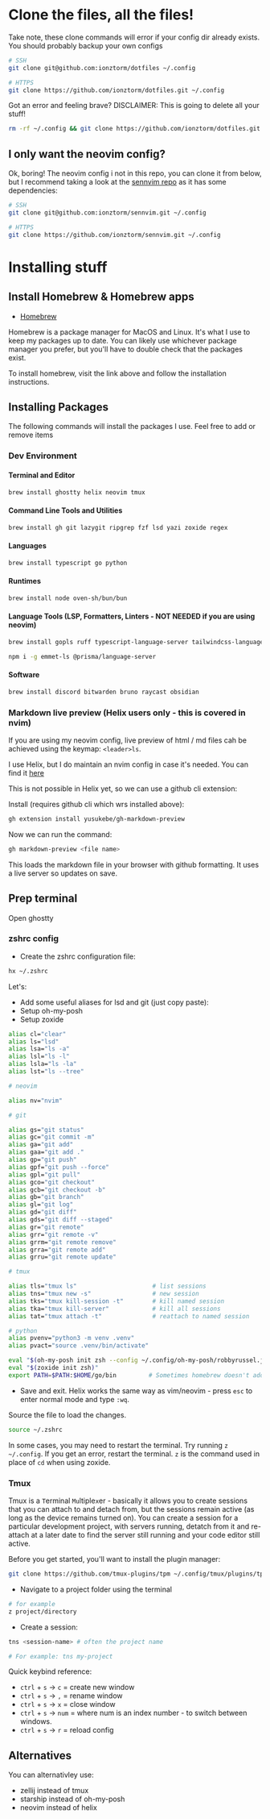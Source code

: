 # Clone the files, all the files!

Take note, these clone commands will error if your config dir already exists. You should probably backup your own configs

```bash
# SSH
git clone git@github.com:ionztorm/dotfiles ~/.config

# HTTPS
git clone https://github.com/ionztorm/dotfiles.git ~/.config
```

Got an error and feeling brave? DISCLAIMER: This is going to delete all your stuff!

```bash
rm -rf ~/.config && git clone https://github.com/ionztorm/dotfiles.git ~/.config
```

## I only want the neovim config?

Ok, boring! The neovim config i not in this repo, you can clone it from below, but I recommend taking a look at the [sennvim repo](https://www.github.com/ionztorm/sennvim) as it has some dependencies:

```bash
# SSH
git clone git@github.com:ionztorm/sennvim.git ~/.config

# HTTPS
git clone https://github.com/ionztorm/sennvim.git ~/.config
```

# Installing stuff

## Install Homebrew & Homebrew apps

- [Homebrew](https://brew.sh/)

Homebrew is a package manager for MacOS and Linux. It's what I use to keep my packages up to date. You can likely use whichever package manager you prefer, but you'll have to double check that the packages exist.

To install homebrew, visit the link above and follow the installation instructions.

## Installing Packages

The following commands will install the packages I use. Feel free to add or remove items

### Dev Environment

#### Terminal and Editor

```bash
brew install ghostty helix neovim tmux
```

#### Command Line Tools and Utilities

```bash
brew install gh git lazygit ripgrep fzf lsd yazi zoxide regex
```

#### Languages

```bash
brew install typescript go python
```

#### Runtimes

```bash
brew install node oven-sh/bun/bun
```

#### Language Tools (LSP, Formatters, Linters - NOT NEEDED if you are using neovim)

```bash
brew install gopls ruff typescript-language-server tailwindcss-language-server basedpyright vscode-langservers-extracted biome prettier marksman
```

```bash
npm i -g emmet-ls @prisma/language-server
```

#### Software

```bash
brew install discord bitwarden bruno raycast obsidian
```

### Markdown live preview (Helix users only - this is covered in nvim)

If you are using my neovim config, live preview of html / md files cah be achieved using the keymap: `<leader>ls`. 

I use Helix, but I do maintain an nvim config in case it's needed. You can find it [here](https://www.github.com/sennvim)

This is not possible in Helix yet, so we can use a github cli extension:

Install (requires github cli which wrs installed above):

```bash
gh extension install yusukebe/gh-markdown-preview
```

Now we can run the command:

```bash
gh markdown-preview <file name>
```

This loads the markdown file in your browser with github formatting. It uses a live server so updates on save.

## Prep terminal

Open ghostty

### zshrc config

- Create the zshrc configuration file:

```bash
hx ~/.zshrc
```

Let's:

- Add some useful aliases for lsd and git (just copy paste):
- Setup oh-my-posh
- Setup zoxide

```bash
alias cl="clear"
alias ls="lsd"
alias lsa="ls -a"
alias lsl="ls -l"
alias lsla="ls -la"
alias lst="ls --tree"

# neovim

alias nv="nvim"

# git

alias gs="git status"
alias gc="git commit -m"
alias ga="git add"
alias gaa="git add ."
alias gp="git push"
alias gpf="git push --force"
alias gpl="git pull"
alias gco="git checkout"
alias gcb="git checkout -b"
alias gb="git branch"
alias gl="git log"
alias gd="git diff"
alias gds="git diff --staged"
alias gr="git remote"
alias grr="git remote -v"
alias grrm="git remote remove"
alias grra="git remote add"
alias grru="git remote update"

# tmux

alias tls="tmux ls"                     # list sessions
alias tns="tmux new -s"                 # new session
alias tks="tmux kill-session -t"        # kill named session
alias tka="tmux kill-server"            # kill all sessions
alias tat="tmux attach -t"              # reattach to named session

# python
alias pvenv="python3 -m venv .venv"
alias pvact="source .venv/bin/activate"

eval "$(oh-my-posh init zsh --config ~/.config/oh-my-posh/robbyrussel.json)"
eval "$(zoxide init zsh)"
export PATH=$PATH:$HOME/go/bin         # Sometimes homebrew doesn't add this to the path
```

- Save and exit. Helix works the same way as vim/neovim - press `esc` to enter normal mode and type `:wq`.

Source the file to load the changes.

```bash
source ~/.zshrc
```

In some cases, you may need to restart the terminal. Try running `z ~/.config`. If you get an error, restart the terminal. `z` is the command used in place of `cd` when using zoxide.

### Tmux

Tmux is a `T`erminal `Mu`ltiple`x`er - basically it allows you to create sessions that you can attach to and detach from, but the sessions remain active (as long as the device remains turned on). You can create a session for a particular development project, with servers running, detatch from it and re-attach at a later date to find the server still running and your code editor still active.

Before you get started, you'll want to install the plugin manager:

```bash
git clone https://github.com/tmux-plugins/tpm ~/.config/tmux/plugins/tpm
```

- Navigate to a project folder using the terminal

```bash
# for example
z project/directory
```

- Create a session:

```bash
tns <session-name> # often the project name

# For example: tns my-project
```

Quick keybind reference:

- `ctrl` + `s` -> `c` = create new window
- `ctrl` + `s` -> `,` = rename window
- `ctrl` + `s` -> `x` = close window
- `ctrl` + `s` -> `num` = where num is an index number - to switch between windows.
- `ctrl` + `s` -> `r` = reload config

## Alternatives

You can alternativley use:

- zellij instead of tmux
- starship instead of oh-my-posh
- neovim instead of helix
